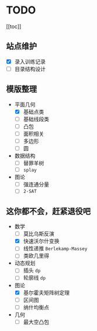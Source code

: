 # TODO

[[toc]]

## 站点维护

- [x] 录入训练记录
- [ ] 目录结构设计

## 模版整理

- 平面几何
    - [x] 基础点类
    - [ ] 基础线段类
    - [ ] 凸包
    - [ ] 面积相关
    - [ ] 多边形
    - [ ] 圆
- 数据结构
    - [ ] 替罪羊树
    - [ ] `splay`
- 图论
    - [ ] 强连通分量
    - [ ] `2-SAT`

## 这你都不会，赶紧退役吧

- 数学
    - [ ] 莫比乌斯反演
    - [x] 快速沃尔什变换
    - [ ] 线性递推 `Berlekamp-Massey`
    - [ ] 类欧几里得

- 动态规划
    - [ ] 插头 `dp`
    - [ ] 轮廓线 `dp`

- 图论
    - [x] 基尔霍夫矩阵树定理
    - [ ] 区间图
    - [ ] 纳什均衡点

- 几何
    - [ ] 最大空凸包
